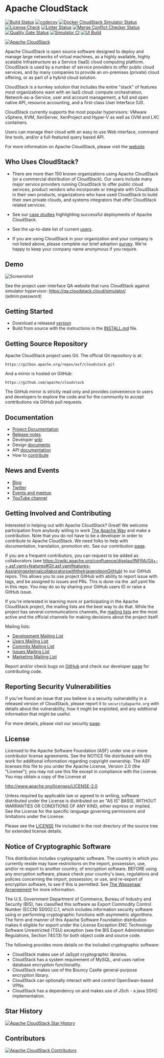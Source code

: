 <!--
 Licensed to the Apache Software Foundation (ASF) under one
 or more contributor license agreements.  See the NOTICE file
 distributed with this work for additional information
 regarding copyright ownership.  The ASF licenses this file
 to you under the Apache License, Version 2.0 (the
 "License"); you may not use this file except in compliance
 with the License.  You may obtain a copy of the License at

   http://www.apache.org/licenses/LICENSE-2.0

 Unless required by applicable law or agreed to in writing,
 software distributed under the License is distributed on an
 "AS IS" BASIS, WITHOUT WARRANTIES OR CONDITIONS OF ANY
 KIND, either express or implied.  See the License for the
 specific language governing permissions and limitations
 under the License.
 -->

# Apache CloudStack

[![Build Status](https://github.com/apache/cloudstack/actions/workflows/build.yml/badge.svg?branch=main)](https://github.com/apache/cloudstack/actions/workflows/build.yml)
[![codecov](https://codecov.io/gh/apache/cloudstack/branch/main/graph/badge.svg)](https://codecov.io/gh/apache/cloudstack)
[![Docker CloudStack Simulator Status](https://github.com/apache/cloudstack/actions/workflows/docker-cloudstack-simulator.yml/badge.svg?branch=main)](https://github.com/apache/cloudstack/actions/workflows/docker-cloudstack-simulator.yml)
[![License Check](https://github.com/apache/cloudstack/actions/workflows/rat.yml/badge.svg?branch=main)](https://github.com/apache/cloudstack/actions/workflows/rat.yml)
[![Linter Status](https://github.com/apache/cloudstack/actions/workflows/linter.yml/badge.svg)](https://github.com/apache/cloudstack/actions/workflows/linter.yml)
[![Merge Conflict Checker Status](https://github.com/apache/cloudstack/actions/workflows/merge-conflict-checker.yml/badge.svg?branch=main)](https://github.com/apache/cloudstack/actions/workflows/merge-conflict-checker.yml)
[![Quality Gate Status](https://sonarcloud.io/api/project_badges/measure?project=apache_cloudstack&metric=alert_status)](https://sonarcloud.io/dashboard?id=apache_cloudstack)
[![Simulator CI](https://github.com/apache/cloudstack/actions/workflows/ci.yml/badge.svg?branch=main)](https://github.com/apache/cloudstack/actions/workflows/ci.yml)
[![UI Build](https://github.com/apache/cloudstack/actions/workflows/ui.yml/badge.svg?branch=main)](https://github.com/apache/cloudstack/actions/workflows/ui.yml)

[![Apache CloudStack](tools/logo/apache_cloudstack.png)](https://cloudstack.apache.org/)

Apache CloudStack is open source software designed to deploy and manage large
networks of virtual machines, as a highly available, highly scalable
Infrastructure as a Service (IaaS) cloud computing platform. CloudStack is used
by a number of service providers to offer public cloud services, and by many
companies to provide an on-premises (private) cloud offering, or as part of a
hybrid cloud solution.

CloudStack is a turnkey solution that includes the entire "stack" of features
most organizations want with an IaaS cloud: compute orchestration,
Network-as-a-Service, user and account management, a full and open native API,
resource accounting, and a first-class User Interface (UI).

CloudStack currently supports the most popular hypervisors:
VMware vSphere, KVM, XenServer, XenProject and Hyper-V as well as
OVM and LXC containers.

Users can manage their cloud with an easy to use Web interface, command line
tools, and/or a full-featured query based API.

For more information on Apache CloudStack, please visit the [website](https://cloudstack.apache.org)

## Who Uses CloudStack?

* There are more than 150 known organizations using Apache CloudStack (or a commercial distribution of CloudStack). Our users include many major service providers running CloudStack to offer public cloud services, product vendors who incorporate or integrate with CloudStack in their own products, organizations who have used CloudStack to build their own private clouds, and systems integrators that offer CloudStack related services.

* See our [case studies](https://cwiki.apache.org/confluence/display/CLOUDSTACK/Case+Studies) highlighting successful deployments of Apache CloudStack.

* See the up-to-date list of current [users](https://cloudstack.apache.org/users.html).

* If you are using CloudStack in your organization and your company is not listed above, please complete our brief adoption [survey](https://cloudstack.apache.org/survey.html). We're happy to keep your company name anonymous if you require.

## Demo

![Screenshot](ui/docs/screenshot-dashboard.png)

See the project user-interface QA website that runs CloudStack against simulator hypervisor:
https://qa.cloudstack.cloud/simulator/ (admin:password)

## Getting Started

* Download a released [version](https://cloudstack.apache.org/downloads.html)
* Build from source with the instructions in the [INSTALL.md](INSTALL.md) file.

## Getting Source Repository

Apache CloudStack project uses Git. The official Git repository is at:

    https://gitbox.apache.org/repos/asf/cloudstack.git

And a mirror is hosted on GitHub:

    https://github.com/apache/cloudstack

The GitHub mirror is strictly read only and provides convenience to users and
developers to explore the code and for the community to accept contributions
via GitHub pull requests.

## Documentation

* [Project Documentation](https://docs.cloudstack.apache.org)
* [Release notes](https://docs.cloudstack.apache.org/en/latest/releasenotes/index.html)
* Developer [wiki](https://cwiki.apache.org/confluence/display/CLOUDSTACK/Home)
* Design [documents](https://cwiki.apache.org/confluence/display/CLOUDSTACK/Design)
* API [documentation](https://cloudstack.apache.org/api.html)
* How to [contribute](CONTRIBUTING.md)

## News and Events

* [Blog](https://blogs.apache.org/cloudstack)
* [Twitter](https://twitter.com/cloudstack)
* [Events and meetup](http://cloudstackcollab.org/)
* [YouTube channel](https://www.youtube.com/ApacheCloudStack)

## Getting Involved and Contributing

Interested in helping out with Apache CloudStack? Great! We welcome
participation from anybody willing to work [The Apache Way](https://theapacheway.com) and make a
contribution. Note that you do not have to be a developer in order to contribute
to Apache CloudStack. We need folks to help with documentation, translation,
promotion etc. See our contribution [page](https://cloudstack.apache.org/contribute.html).

If you are a frequent contributors, you can request to be added as collaborators
(see https://cwiki.apache.org/confluence/display/INFRA/Git+-+.asf.yaml+features#Git.asf.yamlfeatures-AssigningexternalcollaboratorswiththetriageroleonGitHub)
to our GitHub repos. This allows you to use project GitHub with ability to report
issue with tags, and be assigned to issues and PRs. This is done via the .asf.yaml
file in this repo.
You may do so by sharing your GitHub users ID or raise a GitHub issue.

If you're interested in learning more or participating in the Apache CloudStack
project, the mailing lists are the best way to do that. While the project has
several communications channels, the [mailing lists](https://cloudstack.apache.org/mailing-lists.html) are the most active and the
official channels for making decisions about the project itself.

Mailing lists:
- [Development Mailing List](mailto:dev-subscribe@cloudstack.apache.org)
- [Users Mailing List](mailto:users-subscribe@cloudstack.apache.org)
- [Commits Mailing List](mailto:commits-subscribe@cloudstack.apache.org)
- [Issues Mailing List](mailto:issues-subscribe@cloudstack.apache.org)
- [Marketing Mailing List](mailto:marketing-subscribe@cloudstack.apache.org)

Report and/or check bugs on [GitHub](https://github.com/apache/cloudstack/issues) and check our
developer [page](https://cloudstack.apache.org/developers.html) for contributing code.

## Reporting Security Vulnerabilities

If you've found an issue that you believe is a security vulnerability in a
released version of CloudStack, please report it to `security@apache.org` with
details about the vulnerability, how it might be exploited, and any additional
information that might be useful.

For more details, please visit our security [page](https://cloudstack.apache.org/security.html).

## License

Licensed to the Apache Software Foundation (ASF) under one
or more contributor license agreements.  See the NOTICE file
distributed with this work for additional information
regarding copyright ownership.  The ASF licenses this file
to you under the Apache License, Version 2.0 (the
"License"); you may not use this file except in compliance
with the License.  You may obtain a copy of the License at

  http://www.apache.org/licenses/LICENSE-2.0

Unless required by applicable law or agreed to in writing,
software distributed under the License is distributed on an
"AS IS" BASIS, WITHOUT WARRANTIES OR CONDITIONS OF ANY
KIND, either express or implied.  See the License for the
specific language governing permissions and limitations
under the License.

Please see the [LICENSE](LICENSE) file included in the root directory
of the source tree for extended license details.

## Notice of Cryptographic Software

This distribution includes cryptographic software. The country in which you currently
reside may have restrictions on the import, possession, use, and/or re-export to another
country, of encryption software. BEFORE using any encryption software, please check your
country's laws, regulations and policies concerning the import, possession, or use, and
re-export of encryption software, to see if this is permitted. See [The Wassenaar Arrangement](http://www.wassenaar.org/)
for more information.

The U.S. Government Department of Commerce, Bureau of Industry and Security (BIS), has
classified this software as Export Commodity Control Number (ECCN) 5D002.C.1, which
includes information security software using or performing cryptographic functions with
asymmetric algorithms. The form and manner of this Apache Software Foundation distribution
makes it eligible for export under the License Exception ENC Technology Software
Unrestricted (TSU) exception (see the BIS Export Administration Regulations, Section
740.13) for both object code and source code.

The following provides more details on the included cryptographic software:

* CloudStack makes use of JaSypt cryptographic libraries.
* CloudStack has a system requirement of MySQL, and uses native database encryption functionality.
* CloudStack makes use of the Bouncy Castle general-purpose encryption library.
* CloudStack can optionally interact with and control OpenSwan-based VPNs.
* CloudStack has a dependency on and makes use of JSch - a java SSH2 implementation.

## Star History

[![Apache CloudStack Star History](https://api.star-history.com/svg?repos=apache/cloudstack&type=Date)](https://www.star-history.com/#apache/cloudstack&Date)

## Contributors

[![Apache CloudStack Contributors](https://contrib.rocks/image?repo=apache/cloudstack&anon=0&max=500)](https://github.com/apache/cloudstack/graphs/contributors)
